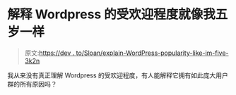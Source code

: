 # 解释 Wordpress 的受欢迎程度就像我五岁一样

> 原文:[https://dev . to/Sloan/explain-WordPress-popularity-like-im-five-3k2n](https://dev.to/sloan/explain-wordpress-popularity-like-im-five-3k2n)

我从来没有真正理解 Wordpress 的受欢迎程度，有人能解释它拥有如此庞大用户群的所有原因吗？